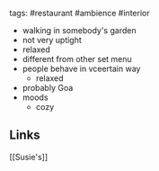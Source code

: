 tags: #restaurant #ambience #interior

- walking in somebody's garden
- not very uptight
- relaxed
- different from other set menu 
- people behave in vceertain way
	- relaxed
- probably Goa
- moods
	- cozy


## Links
[[Susie's]]
